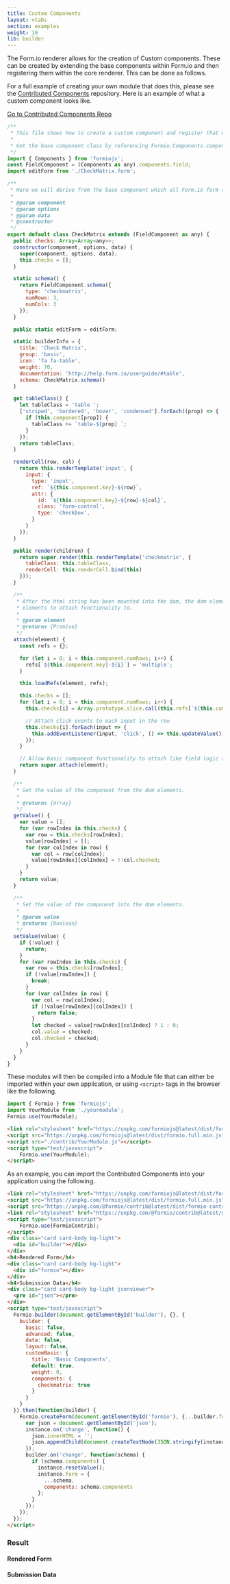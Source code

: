 ```yaml
---
title: Custom Components
layout: vtabs
section: examples
weight: 19
lib: builder
---
```

The Form.io renderer allows for the creation of Custom components. These can be created by extending the base components within Form.io and then registering them within the core renderer. This can be done as follows.

For a full example of creating your own module that does this, please see the [Contributed Components](https://github.com/formio/contrib) repository. Here is an example of what a custom component looks like.

<a class="btn btn-primary" target="_blank" href="https://github.com/formio/contrib">Go to Contributed Components Repo</a>

```js
/**
 * This file shows how to create a custom component and register that within an Angular application.
 *
 * Get the base component class by referencing Formio.Components.components map.
 */
import { Components } from 'formiojs';
const FieldComponent = (Components as any).components.field;
import editForm from './CheckMatrix.form';

/**
 * Here we will derive from the base component which all Form.io form components derive from.
 *
 * @param component
 * @param options
 * @param data
 * @constructor
 */
export default class CheckMatrix extends (FieldComponent as any) {
  public checks: Array<Array<any>>;
  constructor(component, options, data) {
    super(component, options, data);
    this.checks = [];
  }

  static schema() {
    return FieldComponent.schema({
      type: 'checkmatrix',
      numRows: 3,
      numCols: 3
    });
  }

  public static editForm = editForm;

  static builderInfo = {
    title: 'Check Matrix',
    group: 'basic',
    icon: 'fa fa-table',
    weight: 70,
    documentation: 'http://help.form.io/userguide/#table',
    schema: CheckMatrix.schema()
  }

  get tableClass() {
    let tableClass = 'table ';
    ['striped', 'bordered', 'hover', 'condensed'].forEach((prop) => {
      if (this.component[prop]) {
        tableClass += `table-${prop} `;
      }
    });
    return tableClass;
  }

  renderCell(row, col) {
    return this.renderTemplate('input', {
      input: {
        type: 'input',
        ref: `${this.component.key}-${row}`,
        attr: {
          id: `${this.component.key}-${row}-${col}`,
          class: 'form-control',
          type: 'checkbox',
        }
      }
    });
  }

  public render(children) {
    return super.render(this.renderTemplate('checkmatrix', {
      tableClass: this.tableClass,
      renderCell: this.renderCell.bind(this)
    }));
  }

  /**
   * After the html string has been mounted into the dom, the dom element is returned here. Use refs to find specific
   * elements to attach functionality to.
   *
   * @param element
   * @returns {Promise}
   */
  attach(element) {
    const refs = {};

    for (let i = 0; i < this.component.numRows; i++) {
      refs[`${this.component.key}-${i}`] = 'multiple';
    }

    this.loadRefs(element, refs);

    this.checks = [];
    for (let i = 0; i < this.component.numRows; i++) {
      this.checks[i] = Array.prototype.slice.call(this.refs[`${this.component.key}-${i}`], 0);

      // Attach click events to each input in the row
      this.checks[i].forEach(input => {
        this.addEventListener(input, 'click', () => this.updateValue())
      });
    }

    // Allow basic component functionality to attach like field logic and tooltips.
    return super.attach(element);
  }

  /**
   * Get the value of the component from the dom elements.
   *
   * @returns {Array}
   */
  getValue() {
    var value = [];
    for (var rowIndex in this.checks) {
      var row = this.checks[rowIndex];
      value[rowIndex] = [];
      for (var colIndex in row) {
        var col = row[colIndex];
        value[rowIndex][colIndex] = !!col.checked;
      }
    }
    return value;
  }

  /**
   * Set the value of the component into the dom elements.
   *
   * @param value
   * @returns {boolean}
   */
  setValue(value) {
    if (!value) {
      return;
    }
    for (var rowIndex in this.checks) {
      var row = this.checks[rowIndex];
      if (!value[rowIndex]) {
        break;
      }
      for (var colIndex in row) {
        var col = row[colIndex];
        if (!value[rowIndex][colIndex]) {
          return false;
        }
        let checked = value[rowIndex][colIndex] ? 1 : 0;
        col.value = checked;
        col.checked = checked;
      }
    }
  }
}
```

These modules will then be compiled into a Module file that can either be imported within your own application, or using ```<script>``` tags in the browser like the following.

```js
import { Formio } from 'formiojs';
import YourModule from './yourmodule';
Formio.use(YourModule);
```

```html
<link rel="stylesheet" href="https://unpkg.com/formiojs@latest/dist/formio.full.min.css">
<script src="https://unpkg.com/formiojs@latest/dist/formio.full.min.js"></script>
<script src="./contrib/YourModule.js"></script>
<script type="text/javascript">
    Formio.use(YourModule);
</script>
```

As an example, you can import the Contributed Components into your application using the following.

```html
<link rel="stylesheet" href="https://unpkg.com/formiojs@latest/dist/formio.full.min.css">
<script src="https://unpkg.com/formiojs@latest/dist/formio.full.min.js"></script>
<script src="https://unpkg.com/@formio/contrib@latest/dist/formio-contrib.min.js"></script>
<link rel="stylesheet" href="https://unpkg.com/@formio/contrib@latest/dist/formio-contrib.css">
<script type="text/javascript">
    Formio.use(FormioContrib);
</script>
<div class="card card-body bg-light">
  <div id="builder"></div>
</div>
<h4>Rendered Form</h4>
<div class="card card-body bg-light">
  <div id="formio"></div>
</div>
<h4>Submission Data</h4>
<div class="card card-body bg-light jsonviewer">
  <pre id="json"></pre>
</div>
<script type="text/javascript">
  Formio.builder(document.getElementById('builder'), {}, {
    builder: {
      basic: false,
      advanced: false,
      data: false,
      layout: false,
      customBasic: {
        title: 'Basic Components',
        default: true,
        weight: 0,
        components: {
          checkmatrix: true
        }
      }
    }
  }).then(function(builder) {
    Formio.createForm(document.getElementById('formio'), {...builder.form, components: [...builder.form.components]}).then(function(instance) {
      var json = document.getElementById('json');
      instance.on('change', function() {
        json.innerHTML = '';
        json.appendChild(document.createTextNode(JSON.stringify(instance.submission, null, 4)));
      });
      builder.on('change', function(schema) {
        if (schema.components) {
          instance.resetValue();
          instance.form = {
            ...schema,
            components: schema.components
          };
        }
      });
    });
  });
</script>
```

<h3>Result</h3>
<script src="https://unpkg.com/@formio/contrib@latest/dist/formio-contrib.min.js"></script>
<link rel="stylesheet" href="https://unpkg.com/@formio/contrib@latest/dist/formio-contrib.css">
<script type="text/javascript">
    Formio.use(FormioContrib);
</script>
<div class="card card-body bg-light">
  <div id="builder"></div>
</div>
<h4>Rendered Form</h4>
<div class="card card-body bg-light">
  <div id="formio"></div>
</div>
<h4>Submission Data</h4>
<div class="card card-body bg-light jsonviewer">
  <pre id="json"></pre>
</div>
<script type="text/javascript">
  Formio.builder(document.getElementById('builder'), {}, {
    builder: {
      basic: false,
      advanced: false,
      data: false,
      layout: false,
      customBasic: {
        title: 'Basic Components',
        default: true,
        weight: 0,
        components: {
          checkmatrix: true
        }
      }
    }
  }).then(function(builder) {
    var builderFormCopy = Object.assign({}, builder.form);
    builderFormCopy.components = builder.form.components.slice();
    Formio.createForm(document.getElementById('formio'), builderFormCopy).then(function(instance) {
      var json = document.getElementById('json');
      instance.on('change', function() {
        json.innerHTML = '';
        json.appendChild(document.createTextNode(JSON.stringify(instance.submission, null, 4)));
      });
      builder.on('change', function(schema) {
        if (schema.components) {
          var schemaCopy = Object.assign({}, schema);
          schemaCopy.components = schema.components.slice();
          instance.resetValue();
          instance.form = schemaCopy;
        }
      });
    });
  });
</script>

